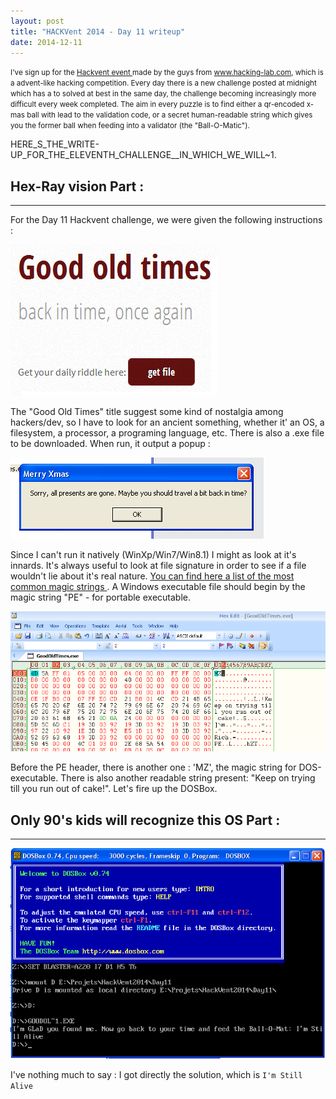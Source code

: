 ```yaml
---
layout: post
title: "HACKVent 2014 - Day 11 writeup"
date: 2014-12-11
---
```


<small>
I've sign up for the <a href = "hackvent.hacking-lab.com"> Hackvent event </a> made by the guys from <a href = "www.hacking-lab.com"> www.hacking-lab.com</a>, which is a advent-like hacking competition. Every day there is a new challenge posted at midnight which has a to solved at best in the same day, the challenge becoming increasingly more difficult every week completed. The aim in every puzzle is to find either a qr-encoded x-mas ball with lead to the validation code, or a secret human-readable string which gives you the former ball when feeding into a validator (the "Ball-O-Matic"). 
</small>


HERE_S_THE_WRITE-UP_FOR_THE_ELEVENTH_CHALLENGE__IN_WHICH_WE_WILL~1. 

<!--more-->



## Hex-Ray vision Part :

- - - - - - -


For the Day 11 Hackvent challenge, we were given the following instructions :

![Riddle from hackvent.hacking-lab.com for Day 11](/assets/hackvent/11/riddle.png)


The "Good Old Times" title suggest some kind of nostalgia among hackers/dev, so I have to look for an ancient something, whether it' an OS, a filesystem, a processor, a programing language, etc. There is also a .exe file to be downloaded. When run, it output a popup :

![What's the author's problem with being late ?](/assets/hackvent/11/too_recent.png)

Since I can't run it natively (WinXp/Win7/Win8.1) I might as look at it's innards. It's always useful to look at file signature in order to see if a file wouldn't lie about it's real nature. <a href="http://en.wikipedia.org/wiki/List_of_file_signatures"> You can find here a list of the most common magic strings </a>. A Windows executable file should begin by the magic string "PE" - for portable executable.


![Download this software to look under the skirts of executable files !!!](/assets/hackvent/11/xray.png)

Before the PE header, there is another one : 'MZ', the magic string for DOS-executable. There is also another readable string present: "Keep on trying till you run out of cake!". Let's fire up the DOSBox.


## Only 90's kids will recognize this OS Part :

- - - - - - -

![GOOOOOOOOOOODOL~1](/assets/hackvent/11/dosbox.png)

I've nothing much to say :  I got directly the solution, which is <code>I'm Still Alive</code>
